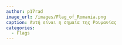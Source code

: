 ```yaml
---
author: p17rad
image_url: /images/Flag_of_Romania.png
caption: Αυτή είναι η σημαία της Ρουμανίας	
categories:
  - Flags
---
```

